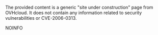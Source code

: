 The provided content is a generic "site under construction" page from OVHcloud. It does not contain any information related to security vulnerabilities or CVE-2006-0313.

NOINFO